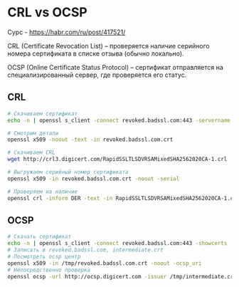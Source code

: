 # CRL vs OCSP

Сурс - https://habr.com/ru/post/417521/

CRL (Certificate Revocation List) – проверяется наличие серийного номера сертификата в списке отзыва (обычно локально).

OCSP (Online Certificate Status Protocol) – сертификат отправляется на специализированный сервер, где проверяется его статус.



## CRL

```bash
# Скачиваем сертификат
echo -n | openssl s_client -connect revoked.badssl.com:443 -servername revoked.badssl.com 2>&1 | sed -ne '/-BEGIN CERTIFICATE-/,/-END CERTIFICATE-/p' > /tmp/revoked.badssl.com.crt

# Смотрим детали
openssl x509 -noout -text -in revoked.badssl.com.crt

# Скачиваем CRL
wget http://crl3.digicert.com/RapidSSLTLSDVRSAMixedSHA2562020CA-1.crl

# Выгружаем серийный номер сертификата
openssl x509 -in revoked.badssl.com.crt -noout -serial

# Проверяем на наличие
openssl crl -inform DER -text -in RapidSSLTLSDVRSAMixedSHA2562020CA-1.crl | grep "0D2E67A298853B9A5452E3A285A4572F"

```



## OCSP

```bash
# Скачать сертификат
echo -n | openssl s_client -connect revoked.badssl.com:443 -showcerts
# Записать в revoked.badssl.com, intermediate.crt
# Посмотреть ocsp центр
openssl x509 -in /tmp/revoked.badssl.com.crt -noout -ocsp_uri
# Непосредственно проверка
openssl ocsp -url http://ocsp.digicert.com -issuer /tmp/intermediate.crt -cert /tmp/revoked.badssl.com.crt -text
```

